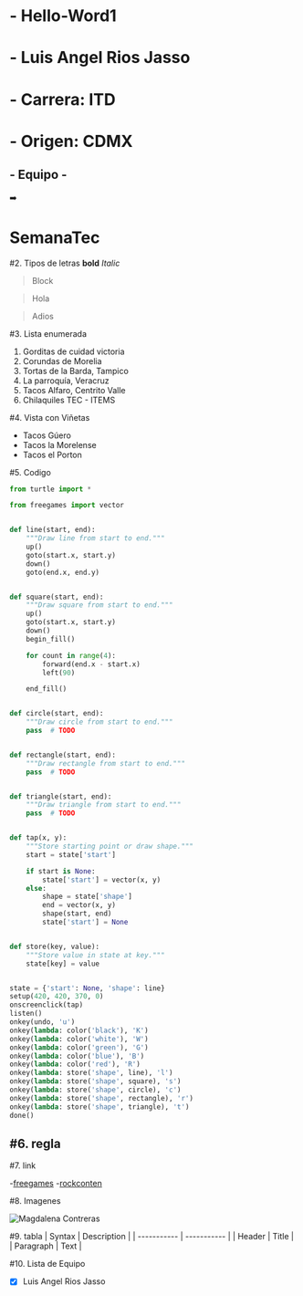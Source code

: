 # - Hello-Word1
# - Luis Angel Rios Jasso
# - Carrera: ITD
# - Origen: CDMX
## - Equipo -
➡️

# **SemanaTec**

#2. Tipos de letras
**bold**
*Italic*
>Block

>Hola

>Adios


#3. Lista enumerada
1. Gorditas de cuidad victoria
2. Corundas de Morelia
3. Tortas de la Barda, Tampico
4. La parroquía, Veracruz
5. Tacos Alfaro, Centrito Valle
6. Chilaquiles TEC - ITEMS

#4. Vista con Viñetas
- Tacos Gúero 
- Tacos la Morelense
- Tacos el Porton

#5. Codigo
```python
from turtle import *

from freegames import vector


def line(start, end):
    """Draw line from start to end."""
    up()
    goto(start.x, start.y)
    down()
    goto(end.x, end.y)


def square(start, end):
    """Draw square from start to end."""
    up()
    goto(start.x, start.y)
    down()
    begin_fill()

    for count in range(4):
        forward(end.x - start.x)
        left(90)

    end_fill()


def circle(start, end):
    """Draw circle from start to end."""
    pass  # TODO


def rectangle(start, end):
    """Draw rectangle from start to end."""
    pass  # TODO


def triangle(start, end):
    """Draw triangle from start to end."""
    pass  # TODO


def tap(x, y):
    """Store starting point or draw shape."""
    start = state['start']

    if start is None:
        state['start'] = vector(x, y)
    else:
        shape = state['shape']
        end = vector(x, y)
        shape(start, end)
        state['start'] = None


def store(key, value):
    """Store value in state at key."""
    state[key] = value


state = {'start': None, 'shape': line}
setup(420, 420, 370, 0)
onscreenclick(tap)
listen()
onkey(undo, 'u')
onkey(lambda: color('black'), 'K')
onkey(lambda: color('white'), 'W')
onkey(lambda: color('green'), 'G')
onkey(lambda: color('blue'), 'B')
onkey(lambda: color('red'), 'R')
onkey(lambda: store('shape', line), 'l')
onkey(lambda: store('shape', square), 's')
onkey(lambda: store('shape', circle), 'c')
onkey(lambda: store('shape', rectangle), 'r')
onkey(lambda: store('shape', triangle), 't')
done()
```
#6. regla
---

#7. link

-[freegames](https://grantjenks.com/docs/freegames/#)
-[rockconten](https://rockcontent.com/es/blog/que-son-los-gifs/)


#8. Imagenes

![Magdalena Contreras](https://imgs.search.brave.com/4Sm352_t4IyC6Krv4jzfAD0nIc7U3XUJlMVpzPN_odY/rs:fit:500:0:0/g:ce/aHR0cHM6Ly9tZXhp/Y29jaXR5LmNkbXgu/Z29iLm14L3dwLWNv/bnRlbnQvdXBsb2Fk/cy8yMDE0LzEwL2Zv/cm8tZGUtbGEtY3Vs/dHVyYS1kZS1sYS1t/YWdkYWxlbmEtY29u/dHJlcmFzLmpwZw)

#9. tabla 
| Syntax | Description |
| ----------- | ----------- |
| Header | Title |
| Paragraph | Text |

#10. Lista de Equipo

- [x] Luis Angel Rios Jasso

